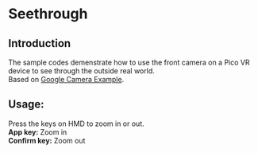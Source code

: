 # Seethrough

## Introduction
The sample codes demenstrate how to use the front camera on a Pico VR device to see through the outside real world.     
Based on [Google Camera Example](https://github.com/android/camera-samples/tree/master/Camera2Video).     

## Usage: 
Press the keys on HMD to zoom in or out.    
**App key:**  Zoom in     
**Confirm key:**  Zoom out      

